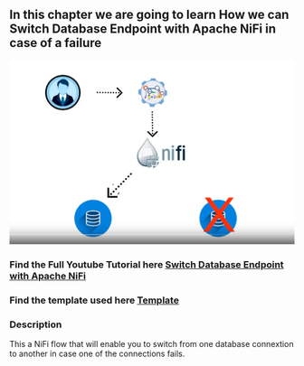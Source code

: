 ## In this chapter we are going to learn How we can Switch Database Endpoint with Apache NiFi in case of a failure 


![conn](https://github.com/InsightByte/ApacheNifi/blob/main/Database-Switch/assets/db-switch.png)


### Find the Full Youtube Tutorial here [Switch Database Endpoint with Apache NiFi](https://youtu.be/xk3pJmhXYCE)


### Find the template used here [Template](https://github.com/InsightByte/ApacheNifi/blob/main/Database-Switch/templates/Database_switch.xml)


### Description

 This a NiFi flow that will enable you to switch from one database connextion to another in case one of the connections fails.